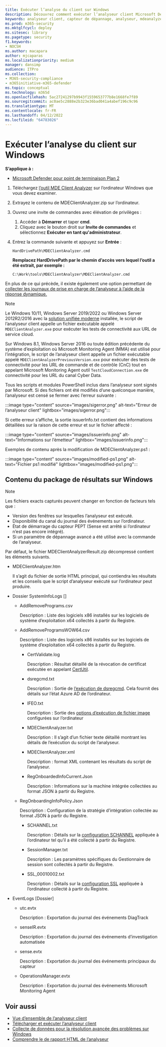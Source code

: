 ```yaml
---
title: Exécuter l’analyse du client sur Windows
description: Découvrez comment exécuter l’analyseur client Microsoft Defender pour point de terminaison sur Windows.
keywords: analyseur client, capteur de dépannage, analyseur, mdeanalyzer, fenêtres
ms.prod: m365-security
ms.mktglfcycl: deploy
ms.sitesec: library
ms.pagetype: security
f1.keywords:
- NOCSH
ms.author: macapara
author: mjcaparas
ms.localizationpriority: medium
manager: dansimp
audience: ITPro
ms.collection:
- M365-security-compliance
- m365initiative-m365-defender
ms.topic: conceptual
ms.technology: m365d
ms.openlocfilehash: 5ac27241297b9943f1559653777b8e1668fe7f89
ms.sourcegitcommit: ac0ae5c2888e2b323e36bad041a4abef196c9c96
ms.translationtype: MT
ms.contentlocale: fr-FR
ms.lasthandoff: 04/12/2022
ms.locfileid: "64783026"
---
```

# <a name="run-the-client-analyzer-on-windows"></a>Exécuter l’analyse du client sur Windows

**S’applique à :**
- [Microsoft Defender pour point de terminaison Plan 2](https://go.microsoft.com/fwlink/p/?linkid=2154037)

1. Téléchargez [l’outil MDE Client Analyzer](https://aka.ms/mdatpanalyzer) sur l’ordinateur Windows que vous devez examiner.

2. Extrayez le contenu de MDEClientAnalyzer.zip sur l’ordinateur.

3. Ouvrez une invite de commandes avec élévation de privilèges :
    1. Accéder à **Démarrer** et taper **cmd**.
    2. Cliquez avec le bouton droit sur **Invite de commandes** et sélectionnez **Exécuter en tant qu'administrateur**.

4. Entrez la commande suivante et appuyez sur **Entrée** :

   ```dos
   HardDrivePath\MDEClientAnalyzer.cmd
   ```

   **Remplacez HardDrivePath par le chemin d’accès vers lequel l’outil a été extrait, par exemple :**

   ```dos
   C:\Work\tools\MDEClientAnalyzer\MDEClientAnalyzer.cmd
   ```

En plus de ce qui précède, il existe également une option permettant de [collecter les journaux de prise en charge de l’analyseur à l’aide de la réponse dynamique.](troubleshoot-collect-support-log.md)

> [!NOTE]
> Le Windows 10/11, Windows Server 2019/2022 ou Windows Server 2012R2/2016 avec la [solution unifiée moderne](configure-server-endpoints.md#new-windows-server-2012-r2-and-2016-functionality-in-the-modern-unified-solution) installée, le script de l’analyseur client appelle un fichier exécutable appelé `MDEClientAnalyzer.exe` pour exécuter les tests de connectivité aux URL de service cloud.
>
> Sur Windows 8.1, Windows Server 2016 ou toute édition précédente du système d’exploitation où Microsoft Monitoring Agent (MMA) est utilisé pour l’intégration, le script de l’analyseur client appelle un fichier exécutable appelé `MDEClientAnalyzerPreviousVersion.exe` pour exécuter des tests de connectivité pour les URL de commande et de contrôle (CnC) tout en appelant Microsoft Monitoring Agent outil `TestCloudConnection.exe` de connectivité pour les URL du canal Cyber Data.


Tous les scripts et modules PowerShell inclus dans l’analyseur sont signés par Microsoft.
Si des fichiers ont été modifiés d’une quelconque manière, l’analyseur est censé se fermer avec l’erreur suivante :

:::image type="content" source="images/sigerror.png" alt-text="Erreur de l’analyseur client" lightbox="images/sigerror.png":::


Si cette erreur s’affiche, la sortie issuerInfo.txt contient des informations détaillées sur la raison de cette erreur et sur le fichier affecté :

:::image type="content" source="images/issuerinfo.png" alt-text="Informations sur l’émetteur" lightbox="images/issuerinfo.png":::


Exemples de contenu après la modification de MDEClientAnalyzer.ps1 :

:::image type="content" source="images/modified-ps1.png" alt-text="Fichier ps1 modifié" lightbox="images/modified-ps1.png":::



## <a name="result-package-contents-on-windows"></a>Contenu du package de résultats sur Windows

> [!NOTE]
> Les fichiers exacts capturés peuvent changer en fonction de facteurs tels que :
>
> - Version des fenêtres sur lesquelles l’analyseur est exécuté.
> - Disponibilité du canal du journal des événements sur l’ordinateur.
> - État de démarrage du capteur PEPT (Sense est arrêté si l’ordinateur n’est pas encore intégré).
> - Si un paramètre de dépannage avancé a été utilisé avec la commande de l’analyseur.

Par défaut, le fichier MDEClientAnalyzerResult.zip décompressé contient les éléments suivants.

- MDEClientAnalyzer.htm

  Il s’agit du fichier de sortie HTML principal, qui contiendra les résultats et les conseils que le script d’analyseur exécuté sur l’ordinateur peut produire.

- Dossier SystemInfoLogs \[\]
  - AddRemovePrograms.csv

    Description : Liste des logiciels x86 installés sur les logiciels de système d’exploitation x64 collectés à partir du Registre.

  - AddRemoveProgramsWOW64.csv

    Description : Liste des logiciels x86 installés sur les logiciels de système d’exploitation x64 collectés à partir du Registre.

    - CertValidate.log

      Description : Résultat détaillé de la révocation de certificat exécutée en appelant [CertUtil](/windows-server/administration/windows-commands/certutil).

    - dsregcmd.txt

      Description : Sortie de [l’exécution de dsregcmd](/azure/active-directory/devices/troubleshoot-device-dsregcmd). Cela fournit des détails sur l’état Azure AD de l’ordinateur.

    - IFEO.txt

      Description : Sortie des [options d’exécution de fichier image](/previous-versions/windows/desktop/xperf/image-file-execution-options) configurées sur l’ordinateur

    - MDEClientAnalyzer.txt

      Description : Il s’agit d’un fichier texte détaillé montrant les détails de l’exécution du script de l’analyseur.

    - MDEClientAnalyzer.xml

      Description : format XML contenant les résultats du script de l’analyseur.

    - RegOnboardedInfoCurrent.Json

      Description : Informations sur la machine intégrée collectées au format JSON à partir du Registre.

  - RegOnboardingInfoPolicy.Json

    Description : Configuration de la stratégie d’intégration collectée au format JSON à partir du Registre.

    - SCHANNEL.txt

      Description : Détails sur la [configuration SCHANNEL](/windows-server/security/tls/manage-tls) appliquée à l’ordinateur tel qu’il a été collecté à partir du Registre.

    - SessionManager.txt

      Description : Les paramètres spécifiques du Gestionnaire de session sont collectés à partir du Registre.

    - SSL_00010002.txt

      Description : Détails sur la [configuration SSL](/windows-server/security/tls/manage-tls) appliquée à l’ordinateur collecté à partir du Registre.

- EventLogs [Dossier]

  - utc.evtx

    Description : Exportation du journal des événements DiagTrack

  - senseIR.evtx

    Description : Exportation du journal des événements d’investigation automatisée

  - sense.evtx

    Description : Exportation du journal des événements principaux du capteur

  - OperationsManager.evtx

    Description : Exportation du journal des événements Microsoft Monitoring Agent




## <a name="see-also"></a>Voir aussi

- [Vue d’ensemble de l’analyseur client](overview-client-analyzer.md)
- [Télécharger et exécuter l’analyseur client](download-client-analyzer.md)
- [Collecte de données pour la résolution avancée des problèmes sur Windows](data-collection-analyzer.md)
- [Comprendre le de rapport HTML de l’analyseur](analyzer-report.md)
